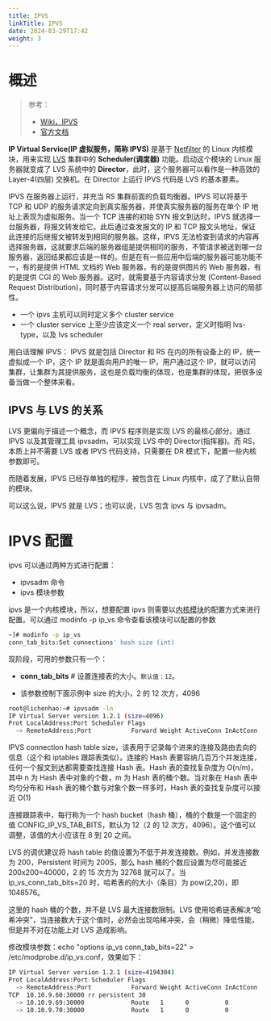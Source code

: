 ```yaml
---
title: IPVS
linkTitle: IPVS
date: 2024-03-29T17:42
weight: 3
---
```


# 概述

> 参考：
>
> - [Wiki，IPVS](https://en.wikipedia.org/wiki/IP_Virtual_Server)
> - [官方文档](http://www.linuxvirtualserver.org/software/ipvs.html)

**IP Virtual Service(IP 虚拟服务，简称 IPVS)** 是基于 [Netfilter](/docs/1.操作系统/Kernel/Network/Linux%20网络流量控制/Netfilter/Netfilter.md) 的 Linux 内核模块，用来实现 [LVS](/docs/3.集群与分布式/LVS/LVS.md) 集群中的 **Scheduler(调度器)** 功能。启动这个模块的 Linux 服务器就变成了 LVS 系统中的 **Director**，此时，这个服务器可以看作是一种高效的 Layer-4(四层) 交换机。在 Director 上运行 IPVS 代码是 LVS 的基本要素。

IPVS 在服务器上运行，并充当 RS 集群前面的负载均衡器。IPVS 可以将基于 TCP 和 UDP 的服务请求定向到真实服务器，并使真实服务器的服务在单个 IP 地址上表现为虚拟服务。当一个 TCP 连接的初始 SYN 报文到达时，IPVS 就选择一台服务器，将报文转发给它。此后通过查发报文的 IP 和 TCP 报文头地址，保证此连接的后继报文被转发到相同的服务器。这样，IPVS 无法检查到请求的内容再选择服务器，这就要求后端的服务器组是提供相同的服务，不管请求被送到哪一台服务器，返回结果都应该是一样的。但是在有一些应用中后端的服务器可能功能不一，有的是提供 HTML 文档的 Web 服务器，有的是提供图片的 Web 服务器，有的是提供 CGI 的 Web 服务器。这时，就需要基于内容请求分发 (Content-Based Request Distribution)，同时基于内容请求分发可以提高后端服务器上访问的局部性。

- 一个 ipvs 主机可以同时定义多个 cluster service
- 一个 cluster service 上至少应该定义一个 real server，定义时指明 lvs-type，以及 lvs scheduler

用白话理解 IPVS：
IPVS 就是包括 Director 和 RS 在内的所有设备上的 IP，统一虚拟成一个 IP，这个 IP 就是面向用户的唯一 IP，用户通过这个 IP，就可以访问集群，让集群为其提供服务，这也是负载均衡的体现，也是集群的体现，把很多设备当做一个整体来看。

## IPVS 与 LVS 的关系

LVS 更偏向于描述一个概念，而 IPVS 程序则是实现 LVS 的最核心部分。通过 IPVS 以及其管理工具 ipvsadm，可以实现 LVS 中的 Director(指挥器)。而 RS，本质上并不需要 LVS 或者 IPVS 代码支持，只需要在 DR 模式下，配置一些内核参数即可。

而随着发展，IPVS 已经存单独的程序，被包含在 Linux 内核中，成了了默认自带的模块。

可以这么说，IPVS 就是 LVS；也可以说，LVS 包含 ipvs 与 ipvsadm。

# IPVS 配置

ipvs 可以通过两种方式进行配置：

- ipvsadm 命令
- ipvs 模块参数

ipvs 是一个内核模块，所以，想要配置 ipvs 则需要以[内核模块](/docs/1.操作系统/Kernel/Linux%20Kernel/Module(模块).md)的配置方式来进行配置。可以通过 modinfo -p ip_vs 命令查看该模块可以配置的参数

```bash
~]# modinfo -p ip_vs
conn_tab_bits:Set connections' hash size (int)
```

现阶段，可用的参数只有一个：

- **conn_tab_bits** # 设置连接表的大小。`默认值：12`。

- 该参数控制下面示例中 size 的大小，2 的 12 次方，4096

```bash
root@lichenhao:~# ipvsadm -ln
IP Virtual Server version 1.2.1 (size=4096)
Prot LocalAddress:Port Scheduler Flags
  -> RemoteAddress:Port           Forward Weight ActiveConn InActConn
```

IPVS connection hash table size，该表用于记录每个进来的连接及路由去向的信息（这个和 iptables 跟踪表类似）。连接的 Hash 表要容纳几百万个并发连接，任何一个报文到达都需要查找连接 Hash 表。Hash 表的查找复杂度为 O(n/m)，其中 n 为 Hash 表中对象的个数，m 为 Hash 表的桶个数。当对象在 Hash 表中均匀分布和 Hash 表的桶个数与对象个数一样多时，Hash 表的查找复杂度可以接近 O(1)

连接跟踪表中，每行称为一个 hash bucket（hash 桶），桶的个数是一个固定的值 CONFIG_IP_VS_TAB_BITS，默认为 12（2 的 12 次方，4096）。这个值可以调整，该值的大小应该在 8 到 20 之间。

LVS 的调优建议将 hash table 的值设置为不低于并发连接数。例如，并发连接数为 200，Persistent 时间为 200S，那么 hash 桶的个数应设置为尽可能接近 200x200=40000，2 的 15 次方为 32768 就可以了。当 ip_vs_conn_tab_bits=20 时，哈希表的的大小（条目）为 pow(2,20)，即 1048576。

这里的 hash 桶的个数，并不是 LVS 最大连接数限制。LVS 使用哈希链表解决“哈希冲突”，当连接数大于这个值时，必然会出现哈稀冲突，会（稍微）降低性能，但是并不对在功能上对 LVS 造成影响。

修改模块参数：echo "options ip_vs conn_tab_bits=22" > /etc/modprobe.d/ip_vs.conf，效果如下：

```bash
IP Virtual Server version 1.2.1 (size=4194304)
Prot LocalAddress:Port Scheduler Flags
  -> RemoteAddress:Port           Forward Weight ActiveConn InActConn
TCP  10.10.9.60:30000 rr persistent 30
  -> 10.10.9.69:30000             Route   1      0          0
  -> 10.10.9.70:30000             Route   1      0          0
```
